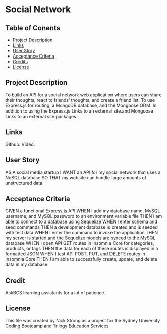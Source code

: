 # Social Network

## Table of Conents

- [Project Description](#project-description)
- [Links](#links)
- [User Story](#user-story)
- [Acceptance Criteria](#acceptance-criteria)
- [Credits](#credits)
- [License](#license)

## Project Description
To build an API for a social network web application where users can share their thoughts, react to friends’ thoughts, and create a friend list. To use Express.js for routing, a MongoDB database, and the Mongoose ODM. In addition to using the Express.js Links to an external site.and Mongoose Links to an external site.packages.

## Links

Github: 
Video: 


## User Story

AS A social media startup
I WANT an API for my social network that uses a NoSQL database
SO THAT my website can handle large amounts of unstructured data

## Acceptance Criteria

GIVEN a functional Express.js API
WHEN I add my database name, MySQL username, and MySQL password to an environment variable file
THEN I am able to connect to a database using Sequelize
WHEN I enter schema and seed commands
THEN a development database is created and is seeded with test data
WHEN I enter the command to invoke the application
THEN my server is started and the Sequelize models are synced to the MySQL database
WHEN I open API GET routes in Insomnia Core for categories, products, or tags
THEN the data for each of these routes is displayed in a formatted JSON
WHEN I test API POST, PUT, and DELETE routes in Insomnia Core
THEN I am able to successfully create, update, and delete data in my database

## Credit

AskBCS learning assistants for a lot of patience.

## License

This file was created by Nick Strong as a project for the Sydney University Coding Bootcamp and Trilogy Education Services.